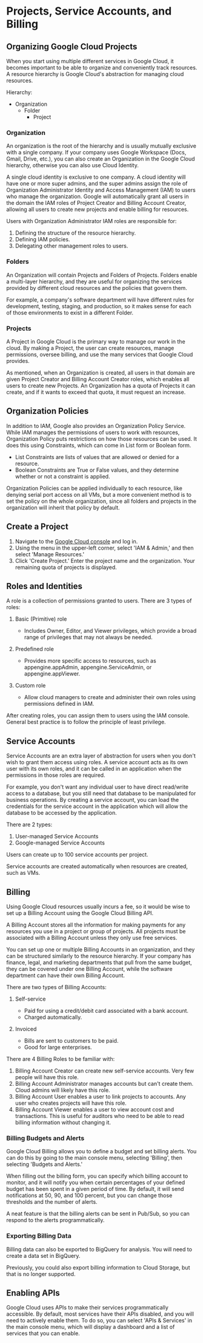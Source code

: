 # Projects, Service Accounts, and Billing

## Organizing Google Cloud Projects
When you start using multiple different services in Google Cloud, it becomes important to be able to organize and conveniently track resources. A resource hierarchy is Google Cloud's abstraction for managing cloud resources.

Hierarchy:

- Organization
    - Folder
        - Project
    
### Organization
An organization is the root of the hierarchy and is usually mutually exclusive with a single company. If your company uses Google Workspace (Docs, Gmail, Drive, etc.), you can also create an Organization in the Google Cloud hierarchy, otherwise you can also use Cloud Identity.

A single cloud identity is exclusive to one company. A cloud identity will have one or more super admins, and the super admins assign the role of Organization Administrator Identity and Access Management (IAM) to users who manage the organization. Google will automatically grant all users in the domain the IAM roles of Project Creator and Billing Account Creator, allowing all users to create new projects and enable billing for resources.

Users with Organization Administrator IAM roles are responsible for:

1. Defining the structure of the resource hierarchy.
2. Defining IAM policies.
3. Delegating other management roles to users.

### Folders
An Organization will contain Projects and Folders of Projects. Folders enable a multi-layer hierarchy, and they are useful for organizing the services provided by different cloud resources and the policies that govern them.

For example, a company's software department will have different rules for development, testing, staging, and production, so it makes sense for each of those environments to exist in a different Folder.

### Projects
A Project in Google Cloud is the primary way to manage our work in the cloud. By making a Project, the user can create resources, manage permissions, oversee billing, and use the many services that Google Cloud provides.

As mentioned, when an Organization is created, all users in that domain are given Project Creator and Billing Account Creator roles, which enables all users to create new Projects. An Organization has a quota of Projects it can create, and if it wants to exceed that quota, it must request an increase.

## Organization Policies
In addition to IAM, Google also provides an Organization Policy Service. While IAM manages the permissions of users to work with resources, Organization Policy puts restrictions on how those resources can be used. It does this using Constraints, which can come in List form or Boolean form.

- List Constraints are lists of values that are allowed or denied for a resource.
- Boolean Constraints are True or False values, and they determine whether or not a constraint is applied.

Organization Policies can be applied individually to each resource, like denying serial port access on all VMs, but a more convenient method is to set the policy on the whole organization, since all folders and projects in the organization will inherit that policy by default.

## Create a Project
1. Navigate to the [Google Cloud console](https://console.cloud.google.com) and log in.
2. Using the menu in the upper-left corner, select 'IAM & Admin,' and then select 'Manage Resources.'
3. Click 'Create Project.' Enter the project name and the organization. Your remaining quota of projects is displayed.

## Roles and Identities
A role is a collection of permissions granted to users. There are 3 types of roles:

1. Basic (Primitive) role

    - Includes Owner, Editor, and Viewer privileges, which provide a broad range of privileges that may not always be needed.

2. Predefined role

    - Provides more specific access to resources, such as appengine.appAdmin, appengine.ServiceAdmin, or appengine.appViewer.

3. Custom role

    - Allow cloud managers to create and administer their own roles using permissions defined in IAM.

After creating roles, you can assign them to users using the IAM console. General best practice is to follow the principle of least privilege.

## Service Accounts
Service Accounts are an extra layer of abstraction for users when you don't wish to grant them access using roles. A service account acts as its own user with its own roles, and it can be called in an application when the permissions in those roles are required.

For example, you don't want any individual user to have direct read/write access to a database, but you still need that database to be manipulated for business operations. By creating a service account, you can load the credentials for the service account in the application which will allow the database to be accessed by the application.

There are 2 types:

1. User-managed Service Accounts
2. Google-managed Service Accounts

Users can create up to 100 service accounts per project.

Service accounts are created automatically when resources are created, such as VMs.

## Billing
Using Google Cloud resources usually incurs a fee, so it would be wise to set up a Billing Account using the Google Cloud Billing API.

A Billing Account stores all the information for making payments for any resources you use in a project or group of projects. All projects must be associated with a Billing Account unless they only use free services.

You can set up one or multiple Billing Accounts in an organization, and they can be structured similarly to the resource hierarchy. If your company has finance, legal, and marketing departments that pull from the same budget, they can be covered under one Billing Account, while the software department can have their own Billing Account.

There are two types of Billing Accounts:

1. Self-service

    - Paid for using a credit/debit card associated with a bank account.
    - Charged automatically.

2. Invoiced

    - Bills are sent to customers to be paid.
    - Good for large enterprises.

There are 4 Billing Roles to be familiar with:

1. Billing Account Creator can create new self-service accounts. Very few people will have this role.
2. Billing Account Administrator manages accounts but can't create them. Cloud admins will likely have this role.
3. Billing Account User enables a user to link projects to accounts. Any user who creates projects will have this role.
4. Billing Account Viewer enables a user to view account cost and transactions. This is useful for auditors who need to be able to read billing information without changing it.

### Billing Budgets and Alerts
Google Cloud Billing allows you to define a budget and set billing alerts. You can do this by going to the main console menu, selecting 'Billing', then selecting 'Budgets and Alerts.'

When filling out the billing form, you can specify which billing account to monitor, and it will notify you when certain percentages of your defined budget has been spent in a given period of time. By default, it will send notifications at 50, 90, and 100 percent, but you can change those thresholds and the number of alerts.

A neat feature is that the billing alerts can be sent in Pub/Sub, so you can respond to the alerts programmatically.

### Exporting Billing Data
Billing data can also be exported to BigQuery for analysis. You will need to create a data set in BigQuery.

Previously, you could also export billing information to Cloud Storage, but that is no longer supported.

## Enabling APIs
Google Cloud uses APIs to make their services programmatically accessible. By default, most services have their APIs disabled, and you will need to actively enable them. To do so, you can select 'APIs & Services' in the main console menu, which will display a dashboard and a list of services that you can enable.
